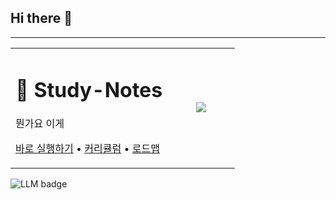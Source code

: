 ## Hi there 👋

<!--
**boadt/boadt** is a ✨ _special_ ✨ repository because its `README.md` (this file) appears on your GitHub profile.

Here are some ideas to get you started:

- 🔭 I’m currently working on ...
- 🌱 I’m currently learning ...
- 👯 I’m looking to collaborate on ...
- 🤔 I’m looking for help with ...
- 💬 Ask me about ...
- 📫 How to reach me: ...
- 😄 Pronouns: ...
- ⚡ Fun fact: ...
-->

---
<table>
  <tr>
    <td width="70%">
      <h1>🚀 Study-Notes</h1>
      <p>뭔가요 이게</p>
      <p>
        <a href="#quick-start">바로 실행하기</a> •
        <a href="#curriculum">커리큘럼</a> •
        <a href="#roadmap">로드맵</a>
      </p>
    </td>
    <td align="center">
     <img src=\"https://img.shields.io/badge/Study_Notes-LLM-blue.svg\"/>
    </td>
  </tr>
</table>

![LLM badge](https://img.shields.io/badge/Study__Notes-LLM-blue?style=flat-square)

